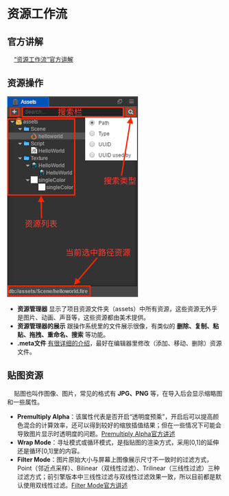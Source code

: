 # 资源工作流

## 官方讲解

&nbsp;&nbsp;&nbsp;&nbsp;[“资源工作流”官方讲解](https://docs.cocos.com/creator/manual/zh/asset-workflow/)

## 资源操作

![资源管理器](./img/2.资源工作流/资源管理器.png)

- **资源管理器** 显示了项目资源文件夹（assets）中所有资源，这些资源无外乎是图片、动画、声音等，这些资源都由美术提供。
- **资源管理器的展示** 跟操作系统里的文件展示很像，有类似的 **删除、复制、粘贴、拖拽、重命名、搜索** 等功能。
- **.meta文件** [有很详细的介绍](https://docs.cocos.com/creator/manual/zh/advanced-topics/meta.html)，最好在编辑器里修改（添加、移动、删除）资源文件。

## 贴图资源

&nbsp;&nbsp;&nbsp;&nbsp;贴图也叫作图像、图片，常见的格式有 **JPG、PNG** 等，在导入后会显示缩略图和一些属性。  

- **Premultiply Alpha**：该属性代表是否开启“透明度预乘”，开启后可以提高颜色混合的计算效率，还可以得到较好的缩放插值结果；但在一些情况下可能会导致图片显示时透明度的问题。[Premultiply Alpha官方讲述](https://docs.cocos.com/creator/manual/zh/asset-workflow/sprite.html#premultiply-alpha)
- **Wrap Mode**：寻址模式或循环模式，是指贴图的渲染方式，采用[0,1]的延伸还是循环[0,1]里的内容。
- **Filter Mode**：图片原始大小与屏幕上图像展示尺寸不一致时的过滤方式，Point（邻近点采样）、Bilinear（双线性过滤）、Trilinear（三线性过滤）三种过滤方式；前引擎版本中三线性过滤与双线性过滤效果一致，所以目前都是默认使用双线性过滤。[Filter Mode官方讲述](https://docs.cocos.com/creator/manual/zh/asset-workflow/sprite.html#%E8%BF%87%E6%BB%A4%E6%96%B9%E5%BC%8F)
